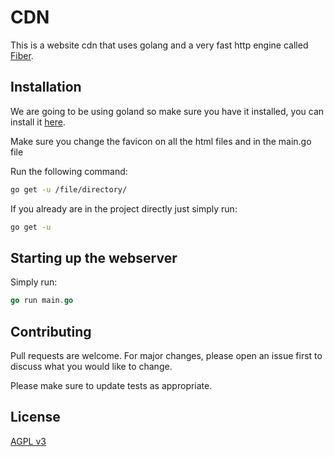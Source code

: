 # CDN

This is a website cdn that uses golang and a very fast http engine called [Fiber](https://github.com/gofiber/fiber). 

## Installation

We are going to be using goland so make sure you have it installed, you can install it [here](https://golang.org/).

Make sure you change the favicon on all the html files and in the main.go file 

Run the following command:
```bash
go get -u /file/directory/
```
If you already are in the project directly just simply run:
```bash
go get -u
```
## Starting up the webserver

Simply run:
```go
go run main.go
```

## Contributing
Pull requests are welcome. For major changes, please open an issue first to discuss what you would like to change.

Please make sure to update tests as appropriate.

## License
[AGPL v3](https://choosealicense.com/licenses/agpl-3.0/)